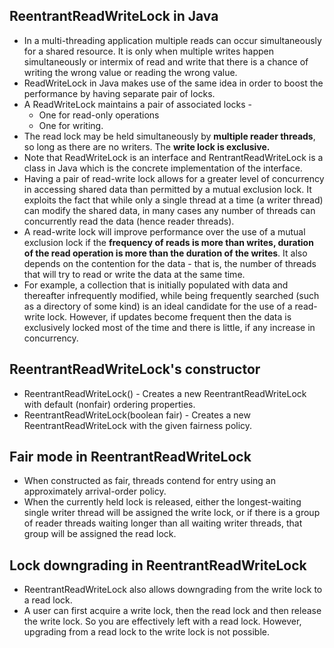 ## ReentrantReadWriteLock in Java
* In a multi-threading application multiple reads can occur simultaneously for a shared resource. 
It is only when multiple writes happen simultaneously or intermix of read and write that there is a chance of writing the 
wrong value or reading the wrong value.
* ReadWriteLock in Java makes use of the same idea in order to boost the performance by having separate pair of locks.
* A ReadWriteLock maintains a pair of associated locks -
    * One for read-only operations
    * One for writing.
* The read lock may be held simultaneously by **multiple reader threads**, so long as there are no writers. The **write lock is exclusive.**
* Note that ReadWriteLock is an interface and RentrantReadWriteLock is a class in Java which is the concrete implementation of the interface.
* Having a pair of read-write lock allows for a greater level of concurrency in accessing shared data than permitted by a mutual exclusion lock. It exploits the fact that while only a single thread at a time (a writer thread) can modify the shared data, in many cases any number of threads can concurrently read the data (hence reader threads).
* A read-write lock will improve performance over the use of a mutual exclusion lock if the **frequency of reads is more than writes, duration of the read operation is more than the duration of the writes**. It also depends on the contention for the data - that is, the number of threads that will try to read or write the data at the same time.
* For example, a collection that is initially populated with data and thereafter infrequently modified, while being frequently searched (such as a directory of some kind) is an ideal candidate for the use of a read-write lock. However, if updates become frequent then the data is exclusively locked most of the time and there is little, if any increase in concurrency.

## ReentrantReadWriteLock's constructor

* ReentrantReadWriteLock() - Creates a new ReentrantReadWriteLock with default (nonfair) ordering properties.
* ReentrantReadWriteLock(boolean fair) - Creates a new ReentrantReadWriteLock with the given fairness policy.

## Fair mode in ReentrantReadWriteLock
* When constructed as fair, threads contend for entry using an approximately arrival-order policy. 
* When the currently held lock is released, either the longest-waiting single writer thread will be assigned the write lock, or if there is a group of reader threads waiting longer than all waiting writer threads, that group will be assigned the read lock.

## Lock downgrading in ReentrantReadWriteLock
* ReentrantReadWriteLock also allows downgrading from the write lock to a read lock. 
* A user can first acquire a write lock, then the read lock and then release the write lock. So you are effectively left with a read lock. However, upgrading from a read lock to the write lock is not possible.
